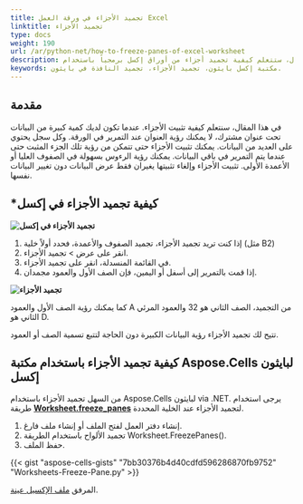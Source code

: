 ```yaml
---
title: تجميد الأجزاء في ورقة العمل Excel
linktitle: تجميد الأجزاء
type: docs
weight: 190
url: /ar/python-net/how-to-freeze-panes-of-excel-worksheet
description: في هذا المقال، ستتعلم كيفية تجميد أجزاء من أوراق إكسل برمجياً باستخدام API لـ Aspose.Cells لبايثون via .NET.
keywords: مكتبة إكسل بايثون، تجميد الأجزاء، تجميد النافذة في بايثون.
---
```


## **مقدمة**

في هذا المقال، سنتعلم كيفية تثبيت الأجزاء. عندما تكون لديك كمية كبيرة من البيانات تحت عنوان مشترك، لا يمكنك رؤية العنوان عند التمرير في الورقة. وكل سجل يحتوي على العديد من البيانات. يمكنك تثبيت الأجزاء حتى تتمكن من رؤية تلك الجزء المثبت حتى عندما يتم التمرير في باقي البيانات. يمكنك رؤية الرءوس بسهولة في الصفوف العليا أو الأعمدة الأولى. تثبيت الأجزاء وإلغاء تثبيتها يغيران فقط عرض البيانات دون تغيير البيانات نفسها.

## ***كيفية تجميد الأجزاء في إكسل**

**![تجميد الأجزاء في إكسل](Freeze-panes.png)**


1. إذا كنت تريد تجميد الأجزاء، تجميد الصفوف والأعمدة، فحدد أولاً خلية (مثل B2) 
2. انقر على عرض > تجميد الأجزاء.
3. في القائمة المنسدلة، انقر على تجميد الأجزاء.
4. إذا قمت بالتمرير إلى أسفل أو اليمين، فإن الصف الأول والعمود مجمدان.

**![تجميد الأجزاء](Frozen-Panes.png)**

كما يمكنك رؤية الصف الأول والعمود A من التجميد، الصف الثاني هو 32 والعمود المرئي الثاني هو D. 

تتيح لك تجميد الأجزاء رؤية البيانات الكبيرة دون الحاجة لتتبع تسمية الصف أو العمود.




## **كيفية تجميد الأجزاء باستخدام مكتبة Aspose.Cells لبايثون إكسل**
من السهل تجميد الأجزاء باستخدام Aspose.Cells لبايثون via .NET. يرجى استخدام طريقة [**Worksheet.freeze_panes**](https://reference.aspose.com/cells/python-net/aspose.cells/worksheet/freeze_panes/#str-int-int) لتجميد الأجزاء عند الخلية المحددة.
1. إنشاء دفتر العمل لفتح الملف أو إنشاء ملف فارغ.
2. تجميد الألواح باستخدام الطريقة Worksheet.FreezePanes().
3. حفظ الملف.

{{< gist "aspose-cells-gists" "7bb30376b4d40cdfd596286870fb9752" "Worksheets-Freeze-Pane.py" >}}

المرفق [ملف الإكسيل عينة](Freeze.xlsx).
